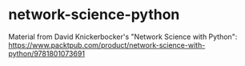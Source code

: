 # network-science-python
Material from David Knickerbocker's "Network Science with Python": https://www.packtpub.com/product/network-science-with-python/9781801073691
